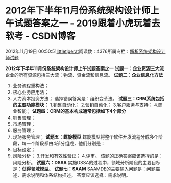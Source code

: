
# 2012年下半年11月份系统架构设计师上午试题答案之一 - 2019跟着小虎玩着去软考 - CSDN博客

2012年11月19日 00:50:51[littletigerat](https://me.csdn.net/littletigerat)阅读数：4376所属专栏：[解析系统架构设计师试题](https://blog.csdn.net/column/details/system-architect2013.html)



**2012年下半年11月份系统架构设计师上午试题答案之一**
**试题一：企业资源三大流**
企业的所有资源包括三大流：物流、资金流和信息流。
**试题二：企业信息化方法**
1. 业务流程重构法；
2. 核心业务应用法；
3. 人力资本投资方法；
选择错误答案是：组织变革法。
**试题三：CRM系统包括的主要功能模块：**
1.销售自动化；
2.营销自动化；
3.客户服务与支持；
4.商业智能；
**试题四：CRM的基本构成通常包括如下4个部分**
1. 销售管理；
2. 市场管理；
3. 服务管理；
4. 现场服务管理；
**试题五：螺旋模型**
螺旋模型将整个软件开发流程分成多个阶段，每一个阶段都由4部分组成，他们分别是：
1. 目标设定；
2. 风险分析；
3.开发和有效性验证；
4.评审。
该题的正确答案应该选择的是：风险分析。
**试题六：DSSA**
实施DSSA的过程中，领域分析阶段的主要目标是：**获得领域模型**。
**试题七：SAAM**
SAAMDE的主要输入问题是：问题描述、需求说明和体系结构描述。
答案应该选择：需求说明。


